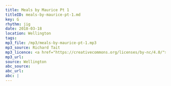 ```yaml
---
title: Meals by Maurice Pt 1
titleID: meals-by-maurice-pt-1.md
key: G
rhythm: jig
date: 2018-03-18
location: Wellington
tags:
mp3_file: /mp3/meals-by-maurice-pt-1.mp3
mp3_source: Richard Tait
mp3_licence: <a href="https://creativecommons.org/licenses/by-nc/4.0/">CC-BY-NC-4.0</a>
mp3_url:
source: Wellington
abc_source:
abc_url:
abc: |
---
```

